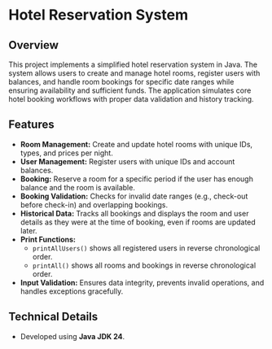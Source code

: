 # Hotel Reservation System

## Overview

This project implements a simplified hotel reservation system in Java. The system allows users to create and manage hotel rooms, register users with balances, and handle room bookings for specific date ranges while ensuring availability and sufficient funds. The application simulates core hotel booking workflows with proper data validation and history tracking.

## Features

- **Room Management:** Create and update hotel rooms with unique IDs, types, and prices per night.
- **User Management:** Register users with unique IDs and account balances.
- **Booking:** Reserve a room for a specific period if the user has enough balance and the room is available.
- **Booking Validation:** Checks for invalid date ranges (e.g., check-out before check-in) and overlapping bookings.
- **Historical Data:** Tracks all bookings and displays the room and user details as they were at the time of booking, even if rooms are updated later.
- **Print Functions:**
    - `printAllUsers()` shows all registered users in reverse chronological order.
    - `printAll()` shows all rooms and bookings in reverse chronological order.
- **Input Validation:** Ensures data integrity, prevents invalid operations, and handles exceptions gracefully.

## Technical Details

- Developed using **Java JDK 24**.
